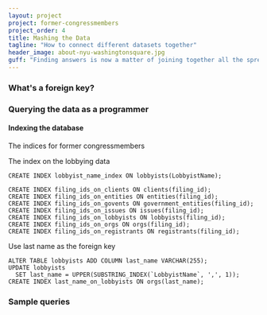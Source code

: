 ```yaml
---
layout: project
project: former-congressmembers
project_order: 4
title: Mashing the Data
tagline: "How to connect different datasets together"
header_image: about-nyu-washingtonsquare.jpg
guff: "Finding answers is now a matter of joining together all the spreadsheets we've created."
---
```


### What's a foreign key?

### Querying the data as a programmer

#### Indexing the database

The indices for former congressmembers


The index on the lobbying data

    CREATE INDEX lobbyist_name_index ON lobbyists(LobbyistName);

    CREATE INDEX filing_ids_on_clients ON clients(filing_id);
    CREATE INDEX filing_ids_on_entities ON entities(filing_id);
    CREATE INDEX filing_ids_on_govents ON government_entities(filing_id);
    CREATE INDEX filing_ids_on_issues ON issues(filing_id);
    CREATE INDEX filing_ids_on_lobbyists ON lobbyists(filing_id);
    CREATE INDEX filing_ids_on_orgs ON orgs(filing_id);
    CREATE INDEX filing_ids_on_registrants ON registrants(filing_id);

Use last name as the foreign key

    ALTER TABLE lobbyists ADD COLUMN last_name VARCHAR(255);
    UPDATE lobbyists 
      SET last_name = UPPER(SUBSTRING_INDEX(`LobbyistName`, ',', 1));
    CREATE INDEX last_name_on_lobbyists ON orgs(last_name);




### Sample queries